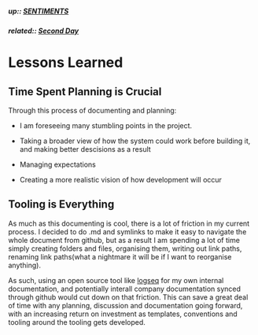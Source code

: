 ##### up:: [SENTIMENTS](../mocs/sentiments.md)

##### related:: [Second Day](../days/28Sept2023.md)

# Lessons Learned

## Time Spent Planning is Crucial

Through this process of documenting and planning:

- I am foreseeing many stumbling points in the project. 

- Taking a broader view of how the system could work before building it, and making better descisions as a result

- Managing expectations

- Creating a more realistic vision of how development will occur

## Tooling is Everything

As much as this documenting is cool, there is a lot of friction in my current process. I decided to do .md and symlinks to make it easy to navigate the whole document from github, but as a result I am spending a lot of time simply creating folders and files, organising them, writing out link paths, renaming link paths(what a nightmare it will be if I want to reorganise anything). 

As such, using an open source tool like [logseq](https://logseq.com) for my own internal documentation, and potentially interall company documentation synced through github would cut down on that friction. This can save a great deal of time with any planning, discussion and documentation going forward, with an increasing return on investment as templates, conventions and tooling around the tooling gets developed.
